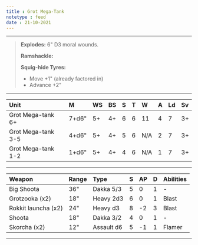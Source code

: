 ```yaml
---
title : Grot Mega-Tank
notetype : feed
date : 21-10-2021
---
```


---

> **Explodes:** 6" D3 moral wounds.
> 
> **Ramshackle:**
>
> **Squig-hide Tyres:**
> 
> - Move +1" (already factored in)
> - Advance +2"

---

| Unit               | M     | WS  | BS  | S   | T   | W   | A   | Ld  | Sv  |
|:------------------ |:----- |:--- |:--- |:--- |:--- |:--- |:--- |:--- |:--- |
| Grot Mega-tank 6+  | 7+d6" | 5+  | 4+  | 6   | 6   | 11  | 4   | 7   | 3+  |
| Grot Mega-tank 3-5 | 4+d6" | 5+  | 4+  | 5   | 6   | N/A | 2   | 7   | 3+  |
| Grot Mega-tank 1-2 | 1+d6" | 5+  | 4+  | 4   | 6   | N/A | 1   | 7   | 3+  |

---

| Weapon              | Range | Type       | S   | AP  | D   | Abilities |
|:------------------- |:----- |:---------- |:--- |:--- |:--- |:--------- |
| Big Shoota          | 36"   | Dakka 5/3  | 5   | 0   | 1   | -         |
| Grotzooka (x2)      | 18"   | Heavy 2d3  | 6   | 0   | 1   | Blast     |
| Rokkit launcha (x2) | 24"   | Heavy d3   | 8   | -2  | 3   | Blast     |
| Shoota              | 18"   | Dakka 3/2  | 4   | 0   | 1   | -         |
| Skorcha (x2)        | 12"   | Assault d6 | 5   | -1  | 1   | Flamer    |

---